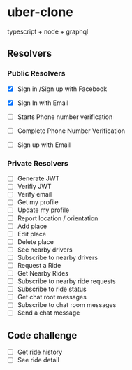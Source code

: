 # uber-clone
typescript + node + graphql

## Resolvers

### Public Resolvers

- [x] Sign in /Sign up with Facebook
- [x] Sign In with Email
- [ ] Starts Phone number verification
- [ ] Complete Phone Number Verification
- [ ] Sign up with Email


### Private Resolvers

- [ ] Generate JWT
- [ ] Verifiy JWT
- [ ] Verify email
- [ ] Get my profile
- [ ] Update my profile
- [ ] Report location / orientation
- [ ] Add place
- [ ] Edit place
- [ ] Delete place
- [ ] See nearby drivers
- [ ] Subscribe to nearby drivers
- [ ] Request a Ride
- [ ] Get Nearby Rides
- [ ] Subscribe to nearby ride requests
- [ ] Subscribe to ride status
- [ ] Get chat root messages
- [ ] Subscribe to chat room messages
- [ ] Send a chat message

## Code challenge

- [ ] Get ride history
- [ ] See ride detail